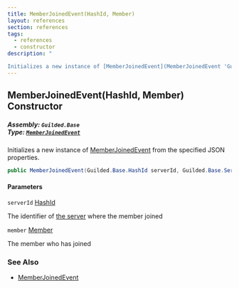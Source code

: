 ```yaml
---
title: MemberJoinedEvent(HashId, Member)
layout: references
section: references
tags:
  - references
  - constructor
description: "

Initializes a new instance of [MemberJoinedEvent](MemberJoinedEvent 'Guilded.Base.Events.MemberJoinedEvent') from the specified JSON properties."
---
```


## MemberJoinedEvent(HashId, Member) Constructor
##### **Assembly:** `Guilded.Base`<br/>**Type:** [`MemberJoinedEvent`](MemberJoinedEvent 'Guilded.Base.Events.MemberJoinedEvent')

Initializes a new instance of [MemberJoinedEvent](MemberJoinedEvent 'Guilded.Base.Events.MemberJoinedEvent') from the specified JSON properties.

```csharp
public MemberJoinedEvent(Guilded.Base.HashId serverId, Guilded.Base.Servers.Member member);
```
#### Parameters

<a name='Guilded.Base.Events.MemberJoinedEvent.MemberJoinedEvent(Guilded.Base.HashId,Guilded.Base.Servers.Member).serverId'></a>

`serverId` [HashId](HashId 'Guilded.Base.HashId')

The identifier of [the server](Server 'Guilded.Base.Servers.Server') where the member joined

<a name='Guilded.Base.Events.MemberJoinedEvent.MemberJoinedEvent(Guilded.Base.HashId,Guilded.Base.Servers.Member).member'></a>

`member` [Member](Member 'Guilded.Base.Servers.Member')

The member who has joined

### See Also
- [MemberJoinedEvent](MemberJoinedEvent 'Guilded.Base.Events.MemberJoinedEvent')